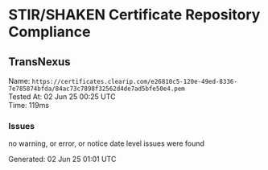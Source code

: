 # STIR/SHAKEN Certificate Repository Compliance

## TransNexus

Name: `https://certificates.clearip.com/e26810c5-120e-49ed-8336-7e785874bfda/84ac73c7898f32562d4de7ad5bfe50e4.pem`\
Tested At: 02 Jun 25 00:25 UTC\
Time: 119ms

### Issues

no warning, or error, or notice date level issues were found

Generated: 02 Jun 25 01:01 UTC